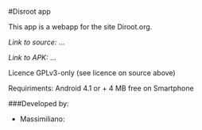 #Disroot app

This app is a webapp for the site Diroot.org.

*Link to source:*
...

*Link to APK:*
...

Licence GPLv3-only (see licence on source above)

Requiriments:
Android 4.1 or +
4 MB free on Smartphone

###Developed by:

* Massimiliano:
